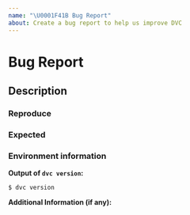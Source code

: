 ```yaml
---
name: "\U0001F41B Bug Report"
about: Create a bug report to help us improve DVC
---
```


# Bug Report

<!--
## Issue name

Issue names must follow the pattern `command: description` where the command is the dvc command that you are trying to run. The description should describe the consequence of the bug. 

Example: `repro: doesn't detect input changes`
-->

## Description

<!--
A clear and concise description of what the bug is.
-->

### Reproduce

<!--
Step list of how to reproduce the bug
-->

<!--
Example:

1. dvc init
2. Copy dataset.zip to the directory
3. dvc add dataset.zip
4. dvc run -d dataset.zip -o model ./train.sh
5. modify dataset.zip
6. dvc repro
-->

### Expected

<!--
A clear and concise description of what you expect to happen.
-->

### Environment information

<!--
This is required to ensure that we can reproduce the bug.
-->

**Output of `dvc version`:**

```console
$ dvc version
```

**Additional Information (if any):**

<!--
If applicable, please also provide a `--verbose` output of the command, eg: `dvc add --verbose`.
-->